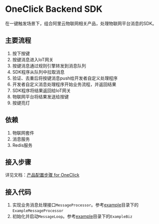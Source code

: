 # OneClick Backend SDK

在一键触发场景下，组合阿里云物联网相关产品，处理物联网平台消息的SDK。

## 主要流程

1. 按下按键
1. 按键消息进入IoT网关
1. 按键消息通过规则引擎转发到消息队列
1. SDK程序从队列中拉取消息
1. 验证、去重后将按键消息push给开发者自定义处理程序
1. 开发者自定义消息处理程序开始业务流程，并返回结果
1. SDK程序将结果返回给IoT网关
1. 物联网平台将结果发送给按键
1. 按键亮灯

## 依赖

1. 物联网套件
1. 消息服务
1. Redis服务

## 接入步骤

详见文档：[产品配置步骤 for OneClick](Setup_For_OneClick.pdf)

## 接入代码

1. 实现业务消息处理接口`MessageProcessor`。参考[example](src/main/java/com/aliyun/oneclick/example)目录下的`ExampleMessageProcessor`
1. 初始化并启动`MessageLoop`。参考[example](src/main/java/com/aliyun/oneclick/example)目录下的`ExampleBiz`

